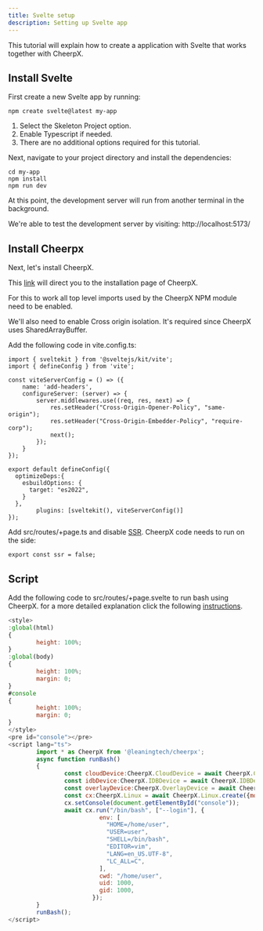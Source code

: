 ```yaml
---
title: Svelte setup
description: Setting up Svelte app
---
```


This tutorial will explain how to create a application with Svelte that works together with CheerpX.

## Install Svelte

First create a new Svelte app by running:

```
npm create svelte@latest my-app
```

1. Select the Skeleton Project option.
2. Enable Typescript if needed.
3. There are no additional options required for this tutorial.

Next, navigate to your project directory and install the dependencies:

```
cd my-app
npm install
npm run dev
```

At this point, the development server will run from another terminal in the background.

We're able to test the development server by visiting: http://localhost:5173/

## Install Cheerpx

Next, let's install CheerpX.

This [link] will direct you to the installation page of CheerpX.

For this to work all top level imports used by the CheerpX NPM module need to be enabled.

We'll also need to enable Cross origin isolation. It's required since CheerpX uses SharedArrayBuffer.

Add the following code in vite.config.ts:

```
import { sveltekit } from '@sveltejs/kit/vite';
import { defineConfig } from 'vite';

const viteServerConfig = () => ({
    name: 'add-headers',
    configureServer: (server) => {
        server.middlewares.use((req, res, next) => {
            res.setHeader("Cross-Origin-Opener-Policy", "same-origin");
            res.setHeader("Cross-Origin-Embedder-Policy", "require-corp");
            next();
        });
    }
});

export default defineConfig({
  optimizeDeps:{
    esbuildOptions: {
      target: "es2022",
    }
  },
        plugins: [sveltekit(), viteServerConfig()]
});
```

Add src/routes/+page.ts and disable [SSR]. CheerpX code needs to run on the side:

```
export const ssr = false;
```

## Script

Add the following code to src/routes/+page.svelte to run bash using CheerpX. for a more detailed explanation click the following [instructions].

```js
<style>
:global(html)
{
        height: 100%;
}
:global(body)
{
        height: 100%;
        margin: 0;
}
#console
{
        height: 100%;
        margin: 0;
}
</style>
<pre id="console"></pre>
<script lang="ts">
        import * as CheerpX from '@leaningtech/cheerpx';
        async function runBash()
        {
                const cloudDevice:CheerpX.CloudDevice = await CheerpX.CloudDevice.create("wss://disks.webvm.io/debian_large_20230522_5044875331.ext2");
                const idbDevice:CheerpX.IDBDevice = await CheerpX.IDBDevice.create("block1");
                const overlayDevice:CheerpX.OverlayDevice = await CheerpX.OverlayDevice.create(cloudDevice, idbDevice);
                const cx:CheerpX.Linux = await CheerpX.Linux.create({mounts:[{ type: "ext2", path: "/", dev: overlayDevice }]});
                cx.setConsole(document.getElementById("console"));
                await cx.run("/bin/bash", ["--login"], {
                          env: [
                            "HOME=/home/user",
                            "USER=user",
                            "SHELL=/bin/bash",
                            "EDITOR=vim",
                            "LANG=en_US.UTF-8",
                            "LC_ALL=C",
                          ],
                          cwd: "/home/user",
                          uid: 1000,
                          gid: 1000,
                        });
        }
        runBash();
</script>
```

[link]: https://github.com/leaningtech/labs/blob/main/sites/cheerp/src/content/docs/10-getting-started/01-installation.md
[SSR]: https://www.heavy.ai/technical-glossary/server-side-rendering
[instructions]: https://github.com/leaningtech/labs/blob/main/sites/cheerpx/src/content/docs/10-getting-started/index.md
